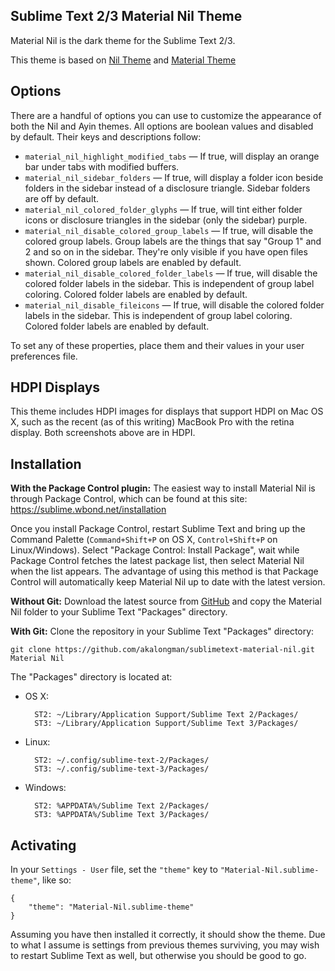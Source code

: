 Sublime Text 2/3 Material Nil Theme
------------------------------------------------------------------------


Material Nil is the dark theme for the Sublime Text 2/3.


This theme is based on [Nil Theme](https://github.com/nilium/st2-nil-theme) and
[Material Theme](https://github.com/equinusocio/material-theme)


Options
------------------------------------------------------------------------

There are a handful of options you can use to customize the appearance
of both the Nil and Ayin themes. All options are boolean values and
disabled by default. Their keys and descriptions follow:

* `material_nil_highlight_modified_tabs` — If true, will display an orange bar under
  tabs with modified buffers.
* `material_nil_sidebar_folders` — If true, will display a folder icon beside folders
  in the sidebar instead of a disclosure triangle. Sidebar folders are
  off by default.
* `material_nil_colored_folder_glyphs` — If true, will tint either folder icons or
  disclosure triangles in the sidebar (only the sidebar) purple.
* `material_nil_disable_colored_group_labels` — If true, will disable the colored
  group labels. Group labels are the things that say "Group 1" and 2 and
  so on in the sidebar. They're only visible if you have open files
  shown. Colored group labels are enabled by default.
* `material_nil_disable_colored_folder_labels` — If true, will disable the colored
  folder labels in the sidebar. This is independent of group label
  coloring. Colored folder labels are enabled by default.
* `material_nil_disable_fileicons` — If true, will disable the colored
  folder labels in the sidebar. This is independent of group label
  coloring. Colored folder labels are enabled by default.


To set any of these properties, place them and their values in your user
preferences file.


HDPI Displays
------------------------------------------------------------------------

This theme includes HDPI images for displays that support HDPI on Mac
OS X, such as the recent (as of this writing) MacBook Pro with the
retina display.  Both screenshots above are in HDPI.


## Installation

**With the Package Control plugin:** The easiest way to install Material Nil is through Package Control, which can be found at this site: https://sublime.wbond.net/installation

Once you install Package Control, restart Sublime Text and bring up the Command Palette (`Command+Shift+P` on OS X, `Control+Shift+P` on Linux/Windows). Select "Package Control: Install Package", wait while Package Control fetches the latest package list, then select Material Nil when the list appears. The advantage of using this method is that Package Control will automatically keep Material Nil up to date with the latest version.

**Without Git:** Download the latest source from [GitHub](https://github.com/akalongman/sublimetext-material-nil) and copy the Material Nil folder to your Sublime Text "Packages" directory.

**With Git:** Clone the repository in your Sublime Text "Packages" directory:

    git clone https://github.com/akalongman/sublimetext-material-nil.git Material Nil


The "Packages" directory is located at:

* OS X:

        ST2: ~/Library/Application Support/Sublime Text 2/Packages/
        ST3: ~/Library/Application Support/Sublime Text 3/Packages/

* Linux:

        ST2: ~/.config/sublime-text-2/Packages/
        ST3: ~/.config/sublime-text-3/Packages/

* Windows:

        ST2: %APPDATA%/Sublime Text 2/Packages/
        ST3: %APPDATA%/Sublime Text 3/Packages/


Activating
------------------------------------------------------------------------

In your `Settings - User` file, set the
`"theme"` key to `"Material-Nil.sublime-theme"`, like
so:

    {
        "theme": "Material-Nil.sublime-theme"
    }

Assuming you have then installed it correctly, it should show the theme.
Due to what I assume is settings from previous themes surviving, you may
wish to restart Sublime Text as well, but otherwise you should be good
to go.
